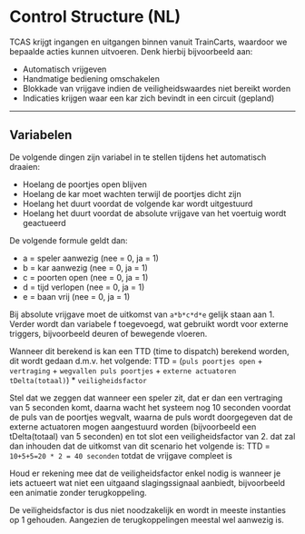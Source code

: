 # Control Structure (NL)

TCAS krijgt ingangen en uitgangen binnen vanuit TrainCarts, waardoor we bepaalde acties kunnen uitvoeren.
Denk hierbij bijvoorbeeld aan:
- Automatisch vrijgeven
- Handmatige bediening omschakelen
- Blokkade van vrijgave indien de veiligheidswaardes niet bereikt worden
- Indicaties krijgen waar een kar zich bevindt in een circuit (gepland)

---
## Variabelen
De volgende dingen zijn variabel in te stellen tijdens het automatisch draaien:
- Hoelang de poortjes open blijven
- Hoelang de kar moet wachten terwijl de poortjes dicht zijn
- Hoelang het duurt voordat de volgende kar wordt uitgestuurd
- Hoelang het duurt voordat de absolute vrijgave van het voertuig wordt geactueerd

De volgende formule geldt dan:
- a = speler aanwezig       (nee = 0, ja = 1)
- b = kar aanwezig          (nee = 0, ja = 1)
- c = poorten open          (nee = 0, ja = 1)
- d = tijd verlopen         (nee = 0, ja = 1)
- e = baan vrij             (nee = 0, ja = 1)

Bij absolute vrijgave moet de uitkomst van ```a*b*c*d*e``` gelijk staan aan 1.
Verder wordt dan variabele f toegevoegd, wat gebruikt wordt voor externe triggers, bijvoorbeeld deuren of bewegende vloeren.

Wanneer dit berekend is kan een TTD (time to dispatch) berekend worden, dit wordt gedaan d.m.v. het volgende:
TTD = (`puls poortjes open` + `vertraging` + `wegvallen puls poortjes` + `externe actuatoren tDelta(totaal)`) * `veiligheidsfactor`

Stel dat we zeggen dat wanneer een speler zit, dat er dan een vertraging van 5 seconden komt, daarna wacht het systeem nog 10 seconden voordat de puls van de poortjes wegvalt, waarna de puls wordt doorgegeven dat de externe actuatoren mogen aangestuurd worden (bijvoorbeeld een tDelta(totaal) van 5 seconden) en tot slot een veiligheidsfactor van 2. dat zal dan inhouden dat de uitkomst van dit scenario het volgende is:
TTD = ```10+5+5=20 * 2 = 40 seconden``` totdat de vrijgave compleet is

Houd er rekening mee dat de veiligheidsfactor enkel nodig is wanneer je iets actueert wat niet een uitgaand slagingssignaal aanbiedt, bijvoorbeeld een animatie zonder terugkoppeling. 

De veiligheidsfactor is dus niet noodzakelijk en wordt in meeste instanties op 1 gehouden. Aangezien de terugkoppelingen meestal wel aanwezig is.
